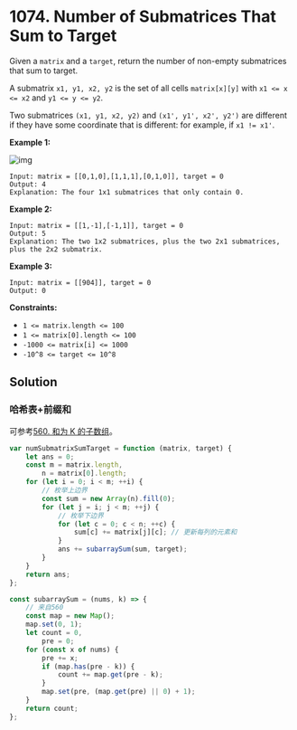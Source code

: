 # 1074. Number of Submatrices That Sum to Target

Given a `matrix` and a `target`, return the number of non-empty submatrices that sum to target.

A submatrix `x1, y1, x2, y2` is the set of all cells `matrix[x][y]` with `x1 <= x <= x2` and `y1 <= y <= y2`.

Two submatrices `(x1, y1, x2, y2)` and `(x1', y1', x2', y2')` are different if they have some coordinate that is different: for example, if `x1 != x1'`.

**Example 1:**

![img](https://assets.leetcode.com/uploads/2020/09/02/mate1.jpg)

```
Input: matrix = [[0,1,0],[1,1,1],[0,1,0]], target = 0
Output: 4
Explanation: The four 1x1 submatrices that only contain 0.
```

**Example 2:**

```
Input: matrix = [[1,-1],[-1,1]], target = 0
Output: 5
Explanation: The two 1x2 submatrices, plus the two 2x1 submatrices, plus the 2x2 submatrix.
```

**Example 3:**

```
Input: matrix = [[904]], target = 0
Output: 0
```

**Constraints:**

-   `1 <= matrix.length <= 100`
-   `1 <= matrix[0].length <= 100`
-   `-1000 <= matrix[i] <= 1000`
-   `-10^8 <= target <= 10^8`

## Solution

### 哈希表+前缀和

可参考[560. 和为 K 的子数组](https://leetcode-cn.com/problems/subarray-sum-equals-k/)。

```javascript
var numSubmatrixSumTarget = function (matrix, target) {
    let ans = 0;
    const m = matrix.length,
        n = matrix[0].length;
    for (let i = 0; i < m; ++i) {
        // 枚举上边界
        const sum = new Array(n).fill(0);
        for (let j = i; j < m; ++j) {
            // 枚举下边界
            for (let c = 0; c < n; ++c) {
                sum[c] += matrix[j][c]; // 更新每列的元素和
            }
            ans += subarraySum(sum, target);
        }
    }
    return ans;
};

const subarraySum = (nums, k) => {
    // 来自560
    const map = new Map();
    map.set(0, 1);
    let count = 0,
        pre = 0;
    for (const x of nums) {
        pre += x;
        if (map.has(pre - k)) {
            count += map.get(pre - k);
        }
        map.set(pre, (map.get(pre) || 0) + 1);
    }
    return count;
};
```
